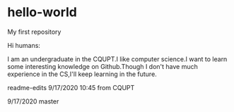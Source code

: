 # hello-world
My first repository

Hi humans:

I am an undergraduate in the CQUPT.I like computer science.I want to learn some interesting knowledge on Github.Though I don't have much experience in the CS,I'll keep learning in the future.

readme-edits
9/17/2020 10:45
from CQUPT



9/17/2020
master
